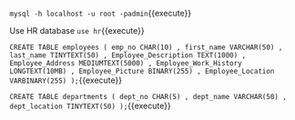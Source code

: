 
`mysql -h localhost -u root -padmin`{{execute}}

Use HR database `use hr`{{execute}}

`CREATE TABLE employees (
emp_no CHAR(10)
, first_name VARCHAR(50)
, last_name TINYTEXT(50)
, Employee_Description TEXT(1000)
, Employee_Address MEDIUMTEXT(5000)
, Employee_Work_History LONGTEXT(10MB)
, Employee_Picture BINARY(255)
, Employee_Location VARBINARY(255)
);`{{execute}}

`CREATE TABLE departments (
dept_no CHAR(5)
, dept_name VARCHAR(50)
, dept_location TINYTEXT(50)
);`{{execute}}

